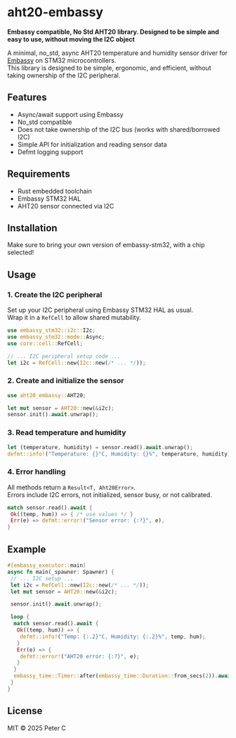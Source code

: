 
# aht20-embassy

**Embassy compatible, No Std AHT20 library. Designed to be simple and easy to use, without moving the I2C object**

A minimal, no_std, async AHT20 temperature and humidity sensor driver for [Embassy](https://embassy.dev/) on STM32 microcontrollers.  
This library is designed to be simple, ergonomic, and efficient, without taking ownership of the I2C peripheral.

## Features

- Async/await support using Embassy
- No_std compatible
- Does not take ownership of the I2C bus (works with shared/borrowed I2C)
- Simple API for initialization and reading sensor data
- Defmt logging support

## Requirements

- Rust embedded toolchain
- Embassy STM32 HAL
- AHT20 sensor connected via I2C

## Installation

Make sure to bring your own version of embassy-stm32, with a chip selected!

## Usage

### 1. Create the I2C peripheral

Set up your I2C peripheral using Embassy STM32 HAL as usual.  
Wrap it in a `RefCell` to allow shared mutability.

```rust
use embassy_stm32::i2c::I2c;
use embassy_stm32::mode::Async;
use core::cell::RefCell;

// ... I2C peripheral setup code ...
let i2c = RefCell::new(I2c::new(/* ... */));
```

### 2. Create and initialize the sensor

```rust
use aht20_embassy::AHT20;

let mut sensor = AHT20::new(&i2c);
sensor.init().await.unwrap();
```

### 3. Read temperature and humidity

```rust
let (temperature, humidity) = sensor.read().await.unwrap();
defmt::info!("Temperature: {}°C, Humidity: {}%", temperature, humidity);
```

### 4. Error handling

All methods return a `Result<T, Aht20Error>`.  
Errors include I2C errors, not initialized, sensor busy, or not calibrated.

```rust
match sensor.read().await {
 Ok((temp, hum)) => { /* use values */ }
 Err(e) => defmt::error!("Sensor error: {:?}", e),
}
```

## Example

```rust
#[embassy_executor::main]
async fn main(_spawner: Spawner) {
 // ... I2C setup ...
 let i2c = RefCell::new(I2c::new(/* ... */));
 let mut sensor = AHT20::new(&i2c);

 sensor.init().await.unwrap();

 loop {
  match sensor.read().await {
   Ok((temp, hum)) => {
    defmt::info!("Temp: {:.2}°C, Humidity: {:.2}%", temp, hum);
   }
   Err(e) => {
    defmt::error!("AHT20 error: {:?}", e);
   }
  }
  embassy_time::Timer::after(embassy_time::Duration::from_secs(2)).await;
 }
}
```

## License

MIT © 2025 Peter C
